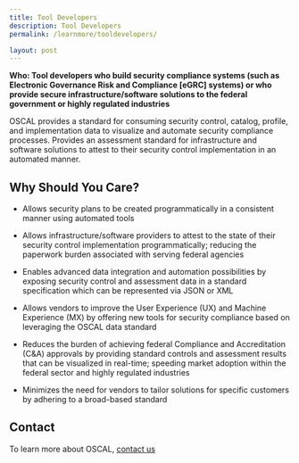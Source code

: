 ```yaml
---
title: Tool Developers
description: Tool Developers
permalink: /learnmore/tooldevelopers/

layout: post
---
```


**Who: Tool developers who build security compliance systems (such as Electronic Governance Risk and Compliance [eGRC] systems) or who provide secure infrastructure/software solutions to the federal government or highly regulated industries**

OSCAL provides a standard for consuming security control, catalog, profile, and implementation data to visualize and automate security compliance processes.  Provides an assessment standard for infrastructure and software solutions to attest to their security control implementation in an automated manner.

## Why Should You Care?

- Allows security plans to be created programmatically in a consistent manner using automated tools

- Allows infrastructure/software providers to attest to the state of their security control implementation programmatically; reducing the paperwork burden associated with serving federal agencies

- Enables advanced data integration and automation possibilities by exposing security control and assessment data in a standard specification which can be represented via JSON or XML

- Allows vendors to improve the User Experience (UX) and Machine Experience (MX) by offering new tools for security compliance based on leveraging the OSCAL data standard

- Reduces the burden of achieving federal Compliance and Accreditation (C&A) approvals by providing standard controls and assessment results that can be visualized in real-time; speeding market adoption within the federal sector and highly regulated industries

- Minimizes the need for vendors to tailor solutions for specific customers by adhering to a broad-based standard

## Contact

To learn more about OSCAL, [contact us](contact)
